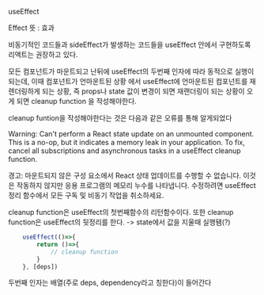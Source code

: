 useEffect

Effect 뜻 : 효과

비동기적인 코드들과 sideEffect가 발생하는 코드들을 useEffect 안에서 구현하도록 리액트는 권장하고 있다.

모든 컴포넌트가 마운트되고 난뒤에 useEffect의 두번째 인자에 따라 동적으로 실행이 되는데, 이때 컴포넌트가 언마운트된 상황
에서 useEffect에 언마운트된 컴포넌트를 재렌더링하게 되는 상황, 즉 props나 state 값이 변경이 되면 재랜더링이 되는 상황이
오게 되면 cleanup function 을 작성해야한다.

cleanup funtion을 작성해야한다는 것은 다음과 같은 오류를 통해 알게되었다
   
 Warning: Can't perform a React state update on an unmounted component. This is a no-op, but it indicates a memory leak in your application. To fix, cancel all subscriptions and asynchronous tasks in a useEffect cleanup function.

경고: 마운트되지 않은 구성 요소에서 React 상태 업데이트를 수행할 수 없습니다. 이것은 작동하지 않지만 응용 프로그램의 메모리 누수를 나타냅니다. 수정하려면 useEffect 정리 함수에서 모든 구독 및 비동기 작업을 취소하세요.

cleanup function은 useEffect의 첫번째함수의 리턴함수이다. 또한 cleanup function은 useEffect의 뒷정리를 한다. -> state에서 값을 지울때 실행됌(?)

```js
	useEffect(()=>{
		return ()=>{
			// cleanup function
		}
	}, [deps])
```

두번째 인자는 배열(주로 deps, dependency라고 칭한다)이 들어간다
